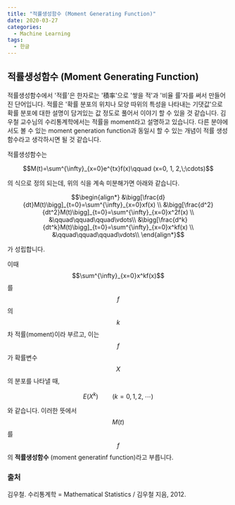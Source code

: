 ```yaml
---
title: "적률생성함수 (Moment Generating Function)"
date: 2020-03-27
categories: 
  - Machine Learning
tags:
  - 한글
---
```

## 적률생성함수 (Moment Generating Function)

적률생성함수에서 '적률'은 한자로는 '積率'으로 '쌓을 적'과 '비율 률'자를 써서 만들어진 단어입니다. 적률은 '확률 분포의 위치나 모양 따위의 특성을 나타내는 기댓값'으로 확률 분포에 대한 설명이 담겨있는 값 정도로 풀어서 이야기 할 수 있을 것 같습니다. 김우철 교수님의 수리통계학에서는 적률을 moment라고 설명하고 있습니다. 다른 분야에서도 볼 수 있는 moment generation function과 동일시 할 수 있는 개념이 적률 생성 함수라고 생각하시면 될 것 같습니다.

적률생성함수는

$$M(t)=\sum^{\infty}_{x=0}e^{tx}f(x)\qquad (x=0, 1, 2,\;\cdots)$$

의 식으로 정의 되는데, 위의 식을 계속 미분해가면 아래와 같습니다.

$$\begin{align*}
&\bigg[\frac{d}{dt}M(t)\bigg]_{t=0}=\sum^{\infty}_{x=0}xf(x) \\
&\bigg[\frac{d^2}{dt^2}M(t)\bigg]_{t=0}=\sum^{\infty}_{x=0}x^2f(x) \\
&\qquad\qquad\qquad\vdots\\
&\bigg[\frac{d^k}{dt^k}M(t)\bigg]_{t=0}=\sum^{\infty}_{x=0}x^kf(x) \\
&\qquad\qquad\qquad\vdots\\
\end{align*}$$

가 성립합니다.

이때 $$\sum^{\infty}_{x=0}x^kf(x)$$를 $$f$$의 $$k$$차 적률(moment)이라 부르고, 이는 $$f$$가 확률변수 $$X$$의 분포를 나타낼 때,

$$E(X^{k})\qquad (k=0, 1, 2,\;\cdots)$$

와 같습니다. 이러한 뜻에서 $$M(t)$$를 $$f$$의 **적률생성함수** (moment generatinf function)라고 부릅니다.

### 출처
김우철. 수리통계학 = Mathematical Statistics / 김우철 지음, 2012.